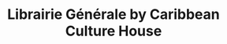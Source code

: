 ---
title: "Librairie Générale by Caribbean Culture House"
url: /baie-mahault/librairie-generale-by-caribbean-culture-house/
shop: Bücher
---